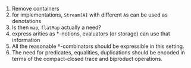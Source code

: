 
1. Remove containers
2. for implementations, `Stream[A]` with different `A`s can be used as denotations
3. Is then `map`, `flatMap` actually a need?
4. express arities as †-notions, evaluators (or storage) can use that information
5. All the reasonable †-combinators should be expressible in this setting.
6. The need for predicates, equalities, duplications should be encoded in terms of the compact-closed trace and biproduct operations.